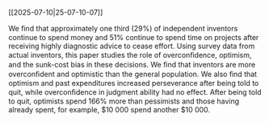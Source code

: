 [[2025-07-10|25-07-10-07]]

We ﬁnd that approximately one third (29%) of independent inventors continue to spend money and 51% continue to spend time on projects after receiving highly diagnostic advice to cease effort. Using survey data from actual inventors, this paper studies the role of overconﬁdence, optimism, and the sunk-cost bias in these decisions. We ﬁnd that inventors are more overconﬁdent and optimistic than the general population. We also ﬁnd that optimism and past expenditures increased perseverance after being told to quit, while overconﬁdence in judgment ability had no effect. After being told to quit, optimists spend 166% more than pessimists and those having already spent, for example, $10 000 spend another $10 000.